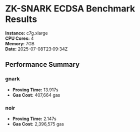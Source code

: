 # ZK-SNARK ECDSA Benchmark Results

**Instance:** c7g.xlarge  
**CPU Cores:** 4  
**Memory:** 7GB  
**Date:** 2025-07-08T23:09:34Z

## Performance Summary

### gnark

- **Proving Time:** 13.917s
- **Gas Cost:** 407,664 gas

### noir

- **Proving Time:** 2.147s
- **Gas Cost:** 2,396,575 gas
